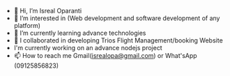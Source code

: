 - 👋 Hi, I’m Isreal Oparanti
- 👀 I’m interested in (Web development and software development of any platform)
- 🌱 I’m currently learning advance technologies
- 💞️ I collaborated in developing Trios Flight Management/booking Website
- I'm currently working on an advance nodejs project
- 📫 How to reach me Gmail(isrealopa@gmail.com) or What'sApp (09125856823)

<!---
isrealOparanti6542/isrealOparanti6542 is a ✨ special ✨ repository because its `README.md` (this file) appears on your GitHub profile.
You can click the Preview link to take a look at your changes.
--->
